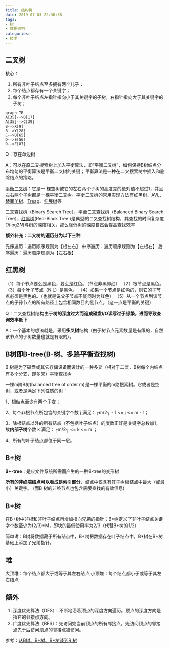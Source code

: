```yaml
---
title: 结构树
date: 2019-07-03 22:36:58
tags:
- 树
- 数据结构
categories:
- 技术
---
```

## 二叉树
核心：
1. 所有非叶子结点至多拥有两个儿子；
2. 每个结点都存有一个关键字；
3. 每个非叶子结点左指针指向小于其关键字的子树，右指针指向大于其关键字的子树；

```mermaid
graph TB  
A[35]-->B[17]
A[35]-->C[39]
B-->X[9]
B-->Y[28]
C-->D[65]
D-->E[56]
D-->F[87]
```

Q：存在单边树

A：可以在原二叉搜索树上加入平衡算法，即“平衡二叉树”，如何保持B树结点分布均匀的平衡算法是平衡二叉树的关键；平衡算法是一种在二叉搜索树中插入和删除结点的策略。

[平衡二叉树]([https://baike.baidu.com/item/%E5%B9%B3%E8%A1%A1%E4%BA%8C%E5%8F%89%E6%A0%91/10421057?fr=aladdin](https://baike.baidu.com/item/平衡二叉树/10421057?fr=aladdin))：它是一 棵空树或它的左右两个子树的高度差的绝对值不超过1，并且左右两个子树都是一棵平衡二叉树。平衡二叉树的常用实现方法有[红黑树](https://baike.baidu.com/item/红黑树/2413209)、[AVL](https://baike.baidu.com/item/AVL/7543015)、[替罪羊树](https://baike.baidu.com/item/替罪羊树/13859070)、[Treap](https://baike.baidu.com/item/Treap)、[伸展树](https://baike.baidu.com/item/伸展树/7003945)等

二叉查找树（Binary Search Tree），平衡二叉查找树（Balanced Binary Search Tree），[红黑树](http://blog.csdn.net/v_JULY_v/category/774945.aspx)(Red-Black Tree )是典型的二叉查找树结构，其查找的时间复杂度*O*(log2*N*)与树的深度相关，那么降低树的深度自然会提高查找效率

**额外补充：二叉树的遍历分为以下三种**

先序遍历：遍历顺序规则为【根左右】
中序遍历：遍历顺序规则为【左根右】
后序遍历：遍历顺序规则为【左右根】



## 红黑树

（1）每个节点要么是黑色，要么是红色。（节点非黑即红）
（2）根节点是黑色。
（3）每个叶子节点（NIL）是黑色。 
（4）如果一个节点是红色的，则它的子节点必须是黑色的。（也就是说父子节点不能同时为红色）
（5）从一个节点到该节点的子孙节点的所有路径上包含相同数目的黑节点。（这一点是平衡的关键）




Q：二叉查找树结构由于**树的深度过大而造成磁盘I/O读写过于频繁，进而导致查询效率低下**

A：一个基本的想法就是，采用**多叉树**结构（由于树节点元素数量是有限的，自然该节点的子树数量也就是有限的）。



## B树即B-tree(B-树、多路平衡查找树)

B 树是为了磁盘或其它存储设备而设计的一种多叉（相对于二叉，B树每个内结点有多个分支，即多叉）平衡查找树

一棵m阶B树(balanced tree of order m)是一棵平衡的m路搜索树。它或者是空树，或者是满足下列性质的树：

1、根结点至少有两个子女；

2、每个非根节点所包含的关键字个数 j 满足：┌m/2┐ - 1 <= j <= m - 1；

3、除根结点以外的所有结点（不包括叶子结点）的度数正好是关键字总数加1，故**内部子树**个数 k 满足：┌m/2┐ <= k <= m ；

4、所有的叶子结点都位于同一层。

## B+树

**B+-tree**：是应文件系统所需而产生的一种B-tree的变形树

**所有的非终端结点可以看成是索引部分**，结点中仅含有其子树根结点中最大（或最小）关键字。 (而B 树的非终节点也包含需要查找的有效信息)

## B*树

在B+树中非根和非叶子结点再增加指向兄弟的指针；B*树定义了非叶子结点关键字个数至少为(2/3)*M，即块的最低使用率为2/3（代替B+树的1/2）


简单讲：B树将数据藏于所有结点中，B+树把数据存在叶子结点中，B*树在B+树基础上添加了兄弟指针。


## 堆
大顶堆：每个结点都大于或等于其左右结点
小顶堆：每个结点都小于或等于其左右结点

## 额外
1. 深度优先算法（DFS）：不断地沿着顶点的深度方向遍历。顶点的深度方向是指它的邻接点方向。
2. 广度优先算法（BFS）：先访问完当前顶点的所有邻接点。先访问顶点的邻接点先于后访问顶点的邻接点被访问。

参考：[从B树、B+树、B*树谈到R 树](https://blog.csdn.net/v_JULY_v/article/details/6530142/)